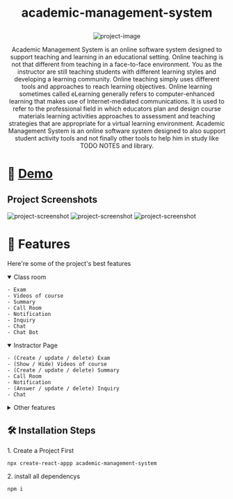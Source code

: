 # <p align="center" id="title">academic-management-system</p>

<p align="center"><img src="https://github.com/AhmedDoban/academic-management-system/assets/73547094/bbeef1c5-76a3-4275-8d7d-804c0cdf5c4a" alt="project-image"></p>

<p id="description" align="center">Academic Management System is an online software system designed to support teaching and learning in an educational setting. Online teaching is not that different from teaching in a face-to-face environment. You as the instructor are still teaching students with different learning styles and developing a learning community. Online teaching simply uses different tools and approaches to reach learning objectives. Online learning sometimes called eLearning generally refers to computer-enhanced learning that makes use of Internet-mediated communications. It is used to refer to the professional field in which educators plan and design course materials learning activities approaches to assessment and teaching strategies that are appropriate for a virtual learning environment. Academic Management System is an online software system designed to also support student activity tools and not finally other tools to help him in study like TODO NOTES and library.</p>

# 🚀 <a href="https://academic-management-system-git-main-ahmeddoban.vercel.app" > Demo </a>

<h2>Project Screenshots</h2>

<img src="https://github.com/AhmedDoban/academic-management-system/assets/73547094/4f78f550-bf3f-4d8b-b32e-895218627f1e" alt="project-screenshot" >

<img src="https://github.com/AhmedDoban/academic-management-system/assets/73547094/ae53a8f1-fe41-4dd4-920a-312fab109f7c" alt="project-screenshot" >

<img src="https://github.com/AhmedDoban/academic-management-system/assets/73547094/67f5179d-709d-4ac3-8fa8-33568e5c324b" alt="project-screenshot" >

# 🧐 Features

Here're some of the project's best features

<details open >
<summary>Class room</summary>

    - Exam
    - Videos of course
    - Summary
    - Call Room
    - Notification
    - Inquiry
    - Chat
    - Chat Bot

</details >
<details open>
<summary>Instractor Page</summary>

    - (Create / update / delete) Exam
    - (Show / Hide) Videos of course
    - (Create / update / delete) Summary
    - Call Room
    - Notification
    - (Answer / update / delete) Inquiry
    - Chat

</details >

<details >
<summary>Other features</summary>

    - Class room Table
    - Todo
    - Notes
    - Library
    - Parent Page

</details >


<h2>🛠️ Installation Steps</h2>

<p>1. Create a Project First</p>

```
npx create-react-appp academic-management-system
```

<p>2. install all dependencys</p>

```
npm i
```
